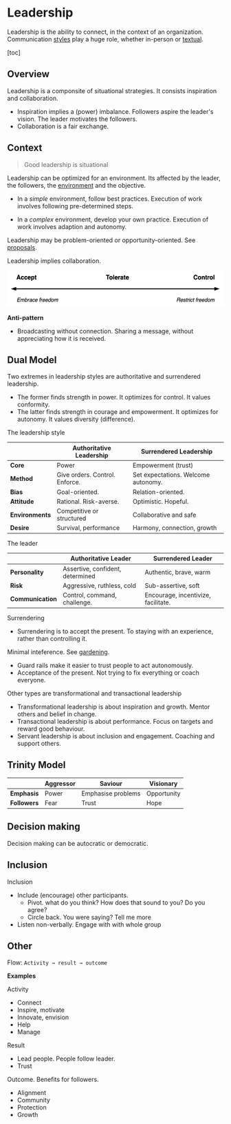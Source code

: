 # Leadership

Leadership is the ability to connect, in the context of an organization. Communication [styles](../communication/styles.md) play a huge role, whether in-person or [textual](../collaboration/documentation.md).

[toc]

## Overview

Leadership is a componsite of situational strategies. It consists inspiration and collaboration.

- Inspiration implies a (power) imbalance. Followers aspire the leader's vision. The leader motivates the followers.
- Collaboration is a fair exchange.

## Context

> Good leadership is situational

Leadership can be optimized for an environment. Its affected by the leader, the followers, the [environment](https://en.wikipedia.org/wiki/Cynefin_framework) and the objective.

- In a *simple* environment, follow best practices. Execution of work involves following pre-determined steps.

- In a *complex* environment, develop your own practice. Execution of work involves adaption and autonomy.

Leadership may be problem-oriented or opportunity-oriented. See [proposals](../collaboration/proposals.md).

Leadership implies collaboration.

<img src="../img/scale-accept-tolerate-control.png" alt="scale-accept-tolerate-control" style="height:6em;" />

**Anti-pattern**

- Broadcasting without connection. Sharing a message, without appreciating how it is received.

## Dual Model

Two extremes in leadership styles are authoritative and surrendered leadership.

- The former finds strength in power. It optimizes for control. It values conformity.
- The latter finds strength in courage and empowerment. It optimizes for autonomy. It values diversity (difference).

The leadership style

|                  | Authoritative Leadership       | Surrendered Leadership              |
| ---------------- | ------------------------------ | ----------------------------------- |
| **Core**         | Power                          | Empowerment (trust)                 |
| **Method**       | Give orders. Control. Enforce. | Set expectations. Welcome autonomy. |
| **Bias**         | Goal-oriented.                 | Relation-oriented.                  |
| **Attitude**     | Rational. Risk-averse.         | Optimistic. Hopeful.                |
| **Environments** | Competitive or structured      | Collaborative and safe              |
| **Desire**       | Survival, performance          | Harmony, connection, growth         |

The leader

|                   | Authoritative Leader             | Surrendered Leader                  |
| ----------------- | -------------------------------- | ----------------------------------- |
| **Personality**   | Assertive, confident, determined | Authentic, brave, warm              |
| **Risk**          | Aggressive, ruthless, cold       | Sub-assertive, soft                 |
| **Communication** | Control, command, challenge.     | Encourage, incentivize, facilitate. |

Surrendering

- Surrendering is to accept the present. To staying with an experience, rather than controlling it.

Minimal inteference. See [gardening](../teams/gardening.md).

- Guard rails make it easier to trust people to act autonomously.
- Acceptance of the present. Not trying to fix everything or coach everyone.

Other types are transformational and transactional leadership

- Transformational leadership is about inspiration and growth. Mentor others and belief in change.
- Transactional leadership is about performance. Focus on targets and reward good behaviour.
- Servant leadership is about inclusion and engagement. Coaching and support others.

## Trinity Model

|               | Aggressor | Saviour            | Visionary   |
| ------------- | --------- | ------------------ | ----------- |
| **Emphasis**  | Power     | Emphasise problems | Opportunity |
| **Followers** | Fear      | Trust              | Hope        |

## Decision making

Decision making can be autocratic or democratic.

## Inclusion

Inclusion

- Include (encourage) other participants.
  - Pivot. what do you think? How does that sound to you? Do you agree?
  - Circle back. You were saying? Tell me more
- Listen non-verbally. Engage with with whole group

## Other

Flow: `Activity → result → outcome`

**Examples**

Activity

- Connect
- Inspire, motivate
- Innovate, envision
- Help
- Manage

Result

- Lead people. People follow leader.
- Trust

Outcome. Benefits for followers.

- Alignment
- Community
- Protection
- Growth
